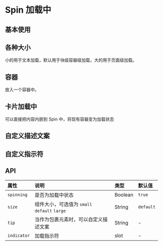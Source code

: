 # Spin 加载中 <Common-SourceCodeLink comp="spin" />

## 基本使用

<Common-Democode>
  <spin-demo1 />
  <highlight-code slot="codeText" lang="vue">
    <template>
      <section>
        <a-spin />
      </section>
    </template>
  </highlight-code>
</Common-Democode>


## 各种大小

小的用于文本加载，默认用于块级容器级加载，大的用于页面级加载。

<Common-Democode>
  <spin-demo2 />
  <highlight-code slot="codeText" lang="vue">
    <template>
      <div>
        <a-spin size="small" />
        <a-spin />
        <a-spin size="large" />
      </div>
    </template>
  </highlight-code>
</Common-Democode>


## 容器

放入一个容器中。

<Common-Democode>
  <spin-demo3 />
  <highlight-code slot="codeText" lang="vue">
    <template>
      <div class="example">
        <a-spin />
      </div>
    </template>
    <style scoped>
      .example {
        text-align: center;
        background: rgba(0,0,0,0.05);
        border-radius: 4px;
        margin-bottom: 20px;
        padding: 30px 50px;
        margin: 20px 0;
      }
    </style>
  </highlight-code>
</Common-Democode>


## 卡片加载中

可以直接把内容内嵌到 Spin 中，将现有容器变为加载状态

<Common-Democode>
  <spin-demo5 />
  <highlight-code slot="codeText" lang="vue">
    <template>
      <div>
        <div>
          Loading state：<a-switch v-model="spinning"></a-switch>
        </div>
        <a-spin :spinning="spinning">
          <div class="spin-content">
            可以点击‘切换’按钮，控制本区域的spin展示。
          </div>
        </a-spin>
      </div>
    </template>
    <script>
      export default {
        data () {
          return {
            spinning: false
          }
        },
      }
    </script>
    <style scoped>
      .spin-content{
        border: 1px solid #91d5ff;
        background-color: #e6f7ff;
        padding: 30px;
      }
    </style>
  </highlight-code>
</Common-Democode>


## 自定义描述文案

<Common-Democode>
  <spin-demo4 />
  <highlight-code slot="codeText" lang="vue">
    <template>
      <div>
        <a-spin tip="Loading...">
          <div class="spin-content">
            我可以自定义描述文案
          </div>
        </a-spin>
      </div>
    </template>
    <style scoped>
      .spin-content{
        border: 1px solid #91d5ff;
        background-color: #e6f7ff;
        padding: 30px;
      }
    </style>
  </highlight-code>
</Common-Democode>


## 自定义指示符

<Common-Democode>
  <spin-demo6 />
  <highlight-code slot="codeText" lang="vue">
    <template>
      <div>
        <a-spin>
          <a-icon slot="indicator" type="loading" style="font-size: 24px" spin />
        </a-spin>
      </div>
    </template>
  </highlight-code>
</Common-Democode>


## API

| 属性        | 说明                                         | 类型    | 默认值    |
| :---------- | :------------------------------------------- | :------ | :-------- |
| `spinning`  | 是否为加载中状态                             | Boolean | `true`    |
| `size`      | 组件大小，可选值为 `small` `default` `large` | String  | `default` |
| `tip`       | 当作为包裹元素时，可以自定义描述文案         | String  | -         |
| `indicator` | 加载指示符                                   | slot    | -         |

